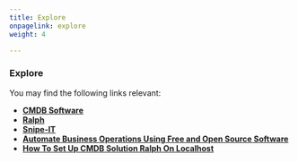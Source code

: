 ```yaml
---
title: Explore
onpagelink: explore
weight: 4

---
```


### **Explore**

You may find the following links relevant:

*   **[CMDB Software](https://products.containerize.com/cmdb-software/)**
*   **[Ralph](https://products.containerize.com/cmdb-software/ralph/)**
*   **[Snipe-IT](https://products.containerize.com/cmdb-software/snipe-it/)**
*   **[Automate Business Operations Using Free and Open Source Software](https://blog.containerize.com/2020/08/27/automate-business-operations-using-open-source-software/)**
*   **[How To Set Up CMDB Solution Ralph On Localhost](https://blog.containerize.com/2021/06/11/how-to-set-up-cmdb-solution-ralph-on-localhost/)**


